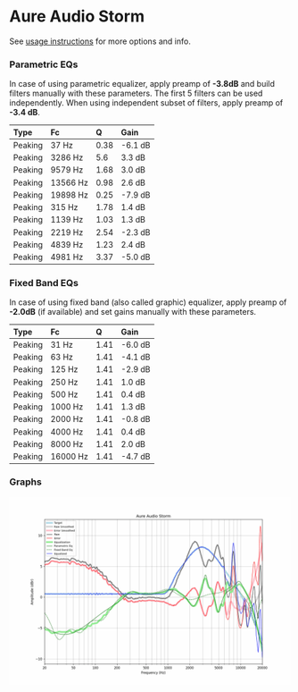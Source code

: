 # Aure Audio Storm
See [usage instructions](https://github.com/jaakkopasanen/AutoEq#usage) for more options and info.

### Parametric EQs
In case of using parametric equalizer, apply preamp of **-3.8dB** and build filters manually
with these parameters. The first 5 filters can be used independently.
When using independent subset of filters, apply preamp of **-3.4 dB**.

| Type    | Fc       |    Q | Gain    |
|:--------|:---------|:-----|:--------|
| Peaking | 37 Hz    | 0.38 | -6.1 dB |
| Peaking | 3286 Hz  | 5.6  | 3.3 dB  |
| Peaking | 9579 Hz  | 1.68 | 3.0 dB  |
| Peaking | 13566 Hz | 0.98 | 2.6 dB  |
| Peaking | 19898 Hz | 0.25 | -7.9 dB |
| Peaking | 315 Hz   | 1.78 | 1.4 dB  |
| Peaking | 1139 Hz  | 1.03 | 1.3 dB  |
| Peaking | 2219 Hz  | 2.54 | -2.3 dB |
| Peaking | 4839 Hz  | 1.23 | 2.4 dB  |
| Peaking | 4981 Hz  | 3.37 | -5.0 dB |

### Fixed Band EQs
In case of using fixed band (also called graphic) equalizer, apply preamp of **-2.0dB**
(if available) and set gains manually with these parameters.

| Type    | Fc       |    Q | Gain    |
|:--------|:---------|:-----|:--------|
| Peaking | 31 Hz    | 1.41 | -6.0 dB |
| Peaking | 63 Hz    | 1.41 | -4.1 dB |
| Peaking | 125 Hz   | 1.41 | -2.9 dB |
| Peaking | 250 Hz   | 1.41 | 1.0 dB  |
| Peaking | 500 Hz   | 1.41 | 0.4 dB  |
| Peaking | 1000 Hz  | 1.41 | 1.3 dB  |
| Peaking | 2000 Hz  | 1.41 | -0.8 dB |
| Peaking | 4000 Hz  | 1.41 | 0.4 dB  |
| Peaking | 8000 Hz  | 1.41 | 2.0 dB  |
| Peaking | 16000 Hz | 1.41 | -4.7 dB |

### Graphs
![](./Aure%20Audio%20Storm.png)